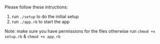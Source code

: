 Please follow these intructions:

1. run `./setup` to do the initial setup
2. run `./app.rb` to start the app

Note: make sure you have permissions for the files otherwise run  `chmod +x setup.rb` & `chmod +x app.rb`
